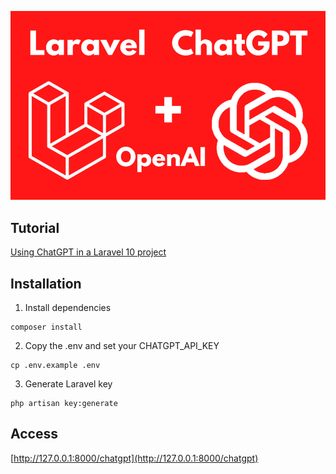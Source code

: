 ![chatgpt-laravel-image](./public/chatgpt-laravel-image.png)

## Tutorial
[Using ChatGPT in a Laravel 10 project](https://dev.to/jeromew90/using-chatgpt-in-a-laravel-10-project-ng8)

## Installation
1. Install dependencies
```
composer install
```
2. Copy the .env and set your CHATGPT_API_KEY
```
cp .env.example .env
```
3. Generate Laravel key
```
php artisan key:generate
```

## Access
[http://127.0.0.1:8000/chatgpt](http://127.0.0.1:8000/chatgpt)
